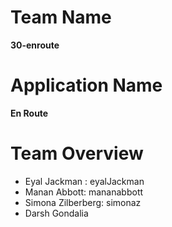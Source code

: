 # Team Name

**30-enroute**

# Application Name

**En Route**

# Team Overview
- Eyal Jackman : eyalJackman
- Manan Abbott: mananabbott
- Simona Zilberberg: simonaz
- Darsh Gondalia

